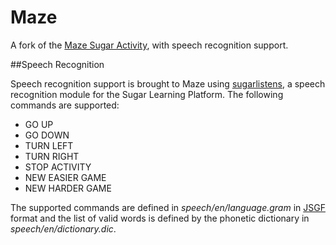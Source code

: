 Maze
====

A fork of the [Maze Sugar Activity](https://git.sugarlabs.org/maze), with speech recognition support.

##Speech Recognition

Speech recognition support is brought to Maze using [sugarlistens](https://github.com/rparrapy/sugarlistens), 
a speech recognition module for the Sugar Learning Platform. The following commands are supported:

* GO UP
* GO DOWN
* TURN LEFT 
* TURN RIGHT
* STOP ACTIVITY
* NEW EASIER GAME 
* NEW HARDER GAME

The supported commands are defined in *speech/en/language.gram* in [JSGF](http://cmusphinx.sourceforge.net/doc/sphinx4/edu/cmu/sphinx/jsgf/JSGFGrammar.html) 
format and the list of valid words is defined by the phonetic dictionary in *speech/en/dictionary.dic*.
